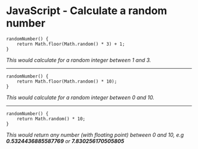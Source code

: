 # JavaScript -  Calculate a random number

```
randomNumber() {
    return Math.floor(Math.random() * 3) + 1;
}
```

_This would calculate for a random integer between 1 and 3._

---

```
randomNumber() {
    return Math.floor(Math.random() * 10);
}
```

_This would calculate for a random integer between 0 and 10._

---

```
randomNumber() {
    return Math.random() * 10;
}
```

_This would return any number \(with floating point\) between 0 and 10, e.g **0.5324436885587769** or **7.830256170505805**_

